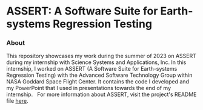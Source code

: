 # ASSERT: A Software Suite for Earth-systems Regression Testing
### About
This repository showcases my work during the summer of 2023 on ASSERT during my internship with Science Systems and Applications, Inc. In this internship, I worked on ASSERT (A Software Suite for Earth-systems Regression Testing) with the Advanced Software Technology Group within NASA Goddard Space Flight Center. It contains the code I developed and my PowerPoint that I used in presentations towards the end of my internship.
![]()  ![]()
For more information about ASSERT, visit the project's README file [here](./assert/doc/README.md).
